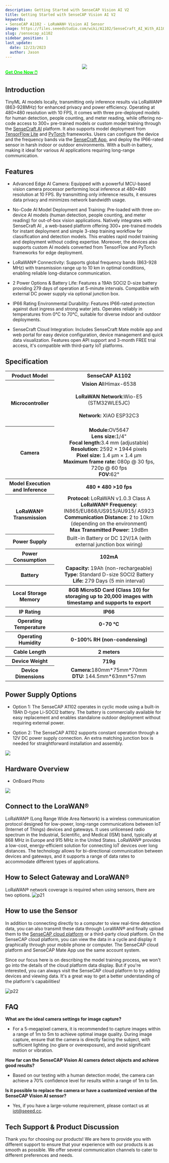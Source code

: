 ```yaml
---
description: Getting Started with SenseCAP Vision AI V2
title: Getting Started with SenseCAP Vision AI V2
keywords:
- SenseCAP A1102 - LoRaWAN® Vision AI Sensor
image: https://files.seeedstudio.com/wiki/A1102/SenseCraft_AI_With_A1102/top.webp
slug: /sensecap_a1102
sidebar_position: 1
last_update:
  date: 12/23/2023
  author: Jason
---
```


<div align="center"><img width ={500} src="https://files.seeedstudio.com/wiki/A1102/SenseCraft_AI_With_A1102/A1102_shop.jpg"/></div>

<div class="get_one_now_container" style={{textAlign: 'center'}}>
    <a class="get_one_now_item" href="https://www.seeedstudio.com/SenseCAP-A1102-LoRaWAN-Vision-AI-Sensor-p-6347.html">
            <strong><span><font color={'FFFFFF'} size={"4"}> Get One Now 🖱️</font></span></strong>
    </a>
</div>

## Introduction

TinyML AI models locally, transmitting only inference results via LoRaWAN® (863-928MHz) for enhanced privacy and power efficiency. Operating at 480×480 resolution with 10 FPS, it comes with three pre-deployed models for human detection, people counting, and meter reading, while offering no-code access to 300+ pre-trained models or custom model training through the [SenseCraft AI](https://sensecraft.seeed.cc/ai/#/home) platform. It also supports model deployment from [TensorFlow Lite](https://www.tensorflow.org/) and [PyTorch](https://pytorch.org/) frameworks. Users can configure the device and the frequency bands via the [SenseCraft App](https://sensecap-mate-download.seeed.cn/), and deploy the IP66-rated sensor in harsh indoor or outdoor environments. With a built-in battery,  making it ideal for various AI applications requiring long-range communication.


## Features
- Advanced Edge AI Camera: Equipped with a powerful MCU-based vision camera processor performing local inference at 480×480 resolution at 10 FPS. By transmitting only inference results, it ensures data privacy and minimizes network bandwidth usage.

- No-Code AI Model Deployment and Training: Pre-loaded with three on-device AI models (human detection, people counting, and meter reading) for out-of-box vision applications. Natively integrates with SenseCraft AI , a web-based platform offering 300+ pre-trained models for instant deployment and simple 3-step training workflow for classification and detection models. This enables rapid model training and deployment without coding expertise. Moreover, the devices also supports custom AI models converted from TensorFlow and PyTorch frameworks for edge deployment.


- LoRaWAN® Connectivity: Supports global frequency bands (863-928 MHz) with transmission range up to 10 km in optimal conditions, enabling reliable long-distance communication.

- 2 Power Options & Battery Life: Features a 19Ah SOCl2 D-size battery providing 279 days of operation at 5-minute intervals. Compatible with external DC power supply via optional junction box.

- IP66 Rating Environmental Durability: Features IP66-rated protection against dust ingress and strong water jets. Operates reliably in temperatures from 0°C to 70°C, suitable for diverse indoor and outdoor deployments.

- SenseCraft Cloud Integration: Includes SenseCraft Mate mobile app and web portal for easy device configuration, device management and quick data visualization. Features open API support and 3-month FREE trial access, it's compatible with third-party IoT platforms.


## Specification

<table align="center">
	<tr>
	    <th>Product Model</th>
        <th>SenseCAP A1102</th>
	</tr>
	<tr>
	    <th>Microcontroller</th>
        <td align="center">
        <strong>Vision AI:</strong>Himax-6538 <br></br> 
        <strong>LoRaWAN Network:</strong>Wio-E5 (STM32WLE5JC)<br></br>
        <strong>Network:</strong> XIAO ESP32C3<br></br></td>
	</tr>
    <tr>
        <th>Camera</th>
        <td align="center">
            <strong>Module:</strong>OV5647<br />
            <strong>Lens size:</strong>1/4"<br />
            <strong>Focal length:</strong>3.4 mm (adjustable)<br />
            <strong>Resolution:</strong> 2592 × 1944 pixels<br />
            <strong>Pixel size:</strong> 1.4 µm × 1.4 µm<br />
            <strong>Maximum frame rate:</strong> 080p @ 30 fps, 720p @ 60 fps<br />
            <strong>FOV:</strong>62°
        </td>
    </tr>
    <tr>
	    <th>Model Execution and Inference</th>
        <th>480 * 480  >10 fps</th>	
    </tr>
    <tr>
        <th>LoRaWAN® Transmission</th>
        <td align="center">
        <strong>Protocol:</strong> LoRaWAN v1.0.3 Class A<br />
        <strong>LoRaWAN® Frequency:</strong> IN865/EU868/US915/AU915/ AS923<br />
        <strong>Communication Distance:</strong> 2 to 10km (depending on the environment)<br />
        <strong>Max Transmitted Power:</strong> 19dBm<br />
        </td>
    </tr>
    <tr>
        <th>Power Supply</th>
        <td align="center">
        Built-in Battery or DC 12V/1A (with external junction box wiring)
        </td>
    </tr>
	<tr>
	    <th>Power Consumption</th>
        <th>102mA</th>
	</tr>
	<tr>
	      <th>Battery</th>
        <td align="center">
        <strong>Capacity:</strong> 19Ah (non-rechargeable)<br />
        <strong>Type:</strong> Standard D-size SOCl2 Battery<br />
        <strong>Life:</strong> 279 Days (5 min interval)<br />
        </td>
	</tr>
	<tr>
	    <th>Local Storage Memory</th>
        <th>8GB MicroSD Card (Class 10) for storaging  up to 20,000 images with timestamp  and supports to export </th>
	</tr>
	<tr>
	    <th>IP Rating</th>
        <th>IP66</th>
	</tr>
	<tr>
	    <th>Operating Temperature</th>
        <th>0-70 °C</th>
	</tr>
	<tr>
	    <th>Operating Humidity</th>
        <th>0-100% RH (non-condensing)</th>
	</tr>
	<tr>
	    <th>Cable Length</th>
        <th>2 meters</th>
	</tr>
	<tr>
	    <th>Device Weight</th>
        <th>719g</th>
	</tr>
	<tr>
	    <th>Device Dimensions</th>
        <td align="center">
        <strong>Camera:</strong>180mm*75mm*70mm<br />
        <strong>DTU: </strong> 144.5mm*63mm*57mm<br />
        </td>
	</tr>
</table>

## Power Supply Options
- Option 1: The SenseCAP A1102 operates in cyclic mode using a built-in 19Ah D-type Li-SOCl2 battery. The battery is commercially available for easy replacement and enables standalone outdoor deployment without requiring external power.

- Option 2: The SenseCAP A1102 supports constant operation through a 12V DC power supply connection. An extra matching junction box is needed for straightforward installation and assembly.

<div style={{textAlign:'center'}}><img src="https://files.seeedstudio.com/wiki/A1102/SenseCraft_AI_With_A1102/39.png" style={{width:900, height:'auto'}}/></div>

## Hardware Overview
- OnBoard Photo

<div style={{textAlign:'center'}}><img src="https://files.seeedstudio.com/wiki/A1102/SenseCraft_AI_With_A1102/38.png" style={{width:900, height:'auto'}}/></div>



## Connect to the LoraWAN®
LoRaWAN® (Long Range Wide Area Network) is a wireless communication protocol designed for low-power, long-range communications between IoT (Internet of Things) devices and gateways. It uses unlicensed radio spectrum in the Industrial, Scientific, and Medical (ISM) band, typically at 868 MHz in Europe and 915 MHz in the United States. LoRaWAN® provides a low-cost, energy-efficient solution for connecting IoT devices over long distances. The technology allows for bi-directional communication between devices and gateways, and it supports a range of data rates to accommodate different types of applications. 

## How to Select Gateway and LoraWAN®
LoRaWAN® network coverage is required when using sensors, there are two options.
![p21](https://files.seeedstudio.com/wiki/SenseCAP/SenseCAP_LoRaWAN_S210X_Series/4.png)

## How to use the Sensor
In addition to connecting directly to a computer to view real-time detection data, you can also transmit these data through LoraWAN® and finally upload them to the [SenseCAP cloud platform](https://sensecap.seeed.cc/) or a third-party cloud platform. On the SenseCAP cloud platform, you can view the data in a cycle and display it graphically through your mobile phone or computer. The SenseCAP cloud platform and SenseCAP Mate App use the same account system.

Since our focus here is on describing the model training process, we won't go into the details of the cloud platform data display. But if you're interested, you can always visit the SenseCAP cloud platform to try adding devices and viewing data. It's a great way to get a better understanding of the platform's capabilities!

![p22](https://files.seeedstudio.com/wiki/SenseCAP/SenseCAP_LoRaWAN_S210X_Series/11.png)


## FAQ

**What are the ideal camera settings for image capture?**

- For a 5-megapixel camera, it is recommended to capture images within a range of 1m to 5m to achieve optimal image quality. During image capture, ensure that the camera is directly facing the subject, with sufficient lighting (no glare or overexposure), and avoid significant motion or vibration.

**How far can the SenseCAP Vision AI camera detect objects and achieve good results?**

- Based on our testing with a human detection model, the camera can achieve a 70% confidence level for results within a range of 1m to 5m.

**Is it possible to replace the camera or have a customized version of the SenseCAP Vision AI sensor?**

- Yes, if you have a large-volume requirement, please contact us at iot@seeed.cc.


## Tech Support & Product Discussion

Thank you for choosing our products! We are here to provide you with different support to ensure that your experience with our products is as smooth as possible. We offer several communication channels to cater to different preferences and needs.

<div class="button_tech_support_container">
<a href="https://forum.seeedstudio.com/" class="button_forum"></a> 
<a href="https://www.seeedstudio.com/contacts" class="button_email"></a>
</div>

<div class="button_tech_support_container">
<a href="https://discord.gg/eWkprNDMU7" class="button_discord"></a> 
<a href="https://github.com/Seeed-Studio/wiki-documents/discussions/69" class="button_discussion"></a>
</div>


